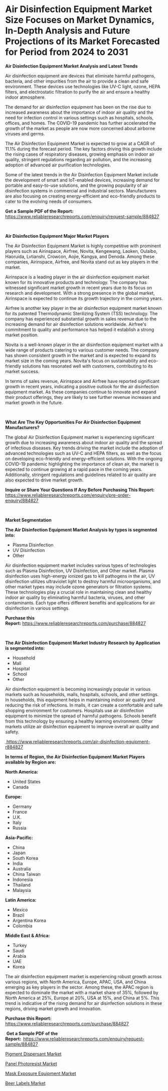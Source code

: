 <p><h1>Air Disinfection Equipment Market Size Focuses on Market Dynamics, In-Depth Analysis and Future Projections of its Market Forecasted for Period from 2024 to 2031</h1></p><p><strong>Air Disinfection Equipment Market Analysis and Latest Trends</strong></p>
<p><p>Air disinfection equipment are devices that eliminate harmful pathogens, bacteria, and other impurities from the air to provide a clean and safe environment. These devices use technologies like UV-C light, ozone, HEPA filters, and electrostatic filtration to purify the air and ensure a healthy indoor atmosphere. </p><p>The demand for air disinfection equipment has been on the rise due to increased awareness about the importance of indoor air quality and the need for infection control in various settings such as hospitals, schools, offices, and homes. The COVID-19 pandemic has further accelerated the growth of the market as people are now more concerned about airborne viruses and germs.</p><p>The Air Disinfection Equipment Market is expected to grow at a CAGR of 11.1% during the forecast period. The key factors driving this growth include the rising cases of respiratory diseases, growing emphasis on indoor air quality, stringent regulations regarding air pollution, and the increasing adoption of advanced air purification technologies.</p><p>Some of the latest trends in the Air Disinfection Equipment Market include the development of smart and IoT-enabled devices, increasing demand for portable and easy-to-use solutions, and the growing popularity of air disinfection systems in commercial and industrial sectors. Manufacturers are also focusing on creating energy-efficient and eco-friendly products to cater to the evolving needs of consumers.</p></p>
<p><strong>Get a Sample PDF of the Report:&nbsp;</strong> <a href="https://www.reliableresearchreports.com/enquiry/request-sample/884827">https://www.reliableresearchreports.com/enquiry/request-sample/884827</a></p>
<p>&nbsp;</p>
<p><strong>Air Disinfection Equipment Major Market Players</strong></p>
<p><p>The Air Disinfection Equipment Market is highly competitive with prominent players such as Airinspace, Airfree, Novita, Kengewang, Laoken, Oulaibo, Haoruida, Lvtianshi, Crowcon, Aojie, Kangya, and Denoda. Among these companies, Airinspace, Airfree, and Novita stand out as key players in the market.</p><p>Airinspace is a leading player in the air disinfection equipment market known for its innovative products and technology. The company has witnessed significant market growth in recent years due to its focus on research and development. With a strong presence in the global market, Airinspace is expected to continue its growth trajectory in the coming years.</p><p>Airfree is another key player in the air disinfection equipment market known for its patented Thermodynamic Sterilizing System (TSS) technology. The company has experienced substantial growth in sales revenue due to the increasing demand for air disinfection solutions worldwide. Airfree's commitment to quality and performance has helped it establish a strong market position.</p><p>Novita is a well-known player in the air disinfection equipment market with a wide range of products catering to various customer needs. The company has shown consistent growth in the market and is expected to expand its market size in the coming years. Novita's focus on sustainability and eco-friendly solutions has resonated well with customers, contributing to its market success.</p><p>In terms of sales revenue, Airinspace and Airfree have reported significant growth in recent years, indicating a positive outlook for the air disinfection equipment market. As these companies continue to innovate and expand their product offerings, they are likely to see further revenue increases and market growth in the future.</p></p>
<p>&nbsp;</p>
<p><strong>What Are The Key Opportunities For Air Disinfection Equipment Manufacturers?</strong></p>
<p><p>The global Air Disinfection Equipment market is experiencing significant growth due to increasing awareness about indoor air quality and the spread of infectious diseases. Key trends driving the market include the adoption of advanced technologies such as UV-C and HEPA filters, as well as the focus on developing eco-friendly and energy-efficient solutions. With the ongoing COVID-19 pandemic highlighting the importance of clean air, the market is expected to continue growing at a rapid pace in the coming years. Additionally, stringent regulations and guidelines related to air quality are also expected to drive market growth.</p></p>
<p><strong>Inquire or Share Your Questions If Any Before Purchasing This Report:</strong> <a href="https://www.reliableresearchreports.com/enquiry/pre-order-enquiry/884827">https://www.reliableresearchreports.com/enquiry/pre-order-enquiry/884827</a></p>
<p>&nbsp;</p>
<p><strong>Market Segmentation</strong></p>
<p><strong>The Air Disinfection Equipment Market Analysis by types is segmented into:</strong></p>
<p><ul><li>Plasma Disinfection</li><li>UV Disinfection</li><li>Other</li></ul></p>
<p><p>Air disinfection equipment market includes various types of technologies such as Plasma Disinfection, UV Disinfection, and Other market. Plasma disinfection uses high-energy ionized gas to kill pathogens in the air, UV disinfection utilizes ultraviolet light to destroy harmful microorganisms, and other market types may include ozone generators or filtration systems. These technologies play a crucial role in maintaining clean and healthy indoor air quality by eliminating harmful bacteria, viruses, and other contaminants. Each type offers different benefits and applications for air disinfection in various settings.</p></p>
<p><strong>Purchase this Report:&nbsp;</strong><a href="https://www.reliableresearchreports.com/purchase/884827">https://www.reliableresearchreports.com/purchase/884827</a></p>
<p>&nbsp;</p>
<p><strong>The Air Disinfection Equipment Market Industry Research by Application is segmented into:</strong></p>
<p><ul><li>Household</li><li>Mall</li><li>Hospital</li><li>School</li><li>Other</li></ul></p>
<p><p>Air disinfection equipment is becoming increasingly popular in various markets such as households, malls, hospitals, schools, and other settings. In households, this equipment helps in maintaining indoor air quality and reducing the risk of infections. In malls, it can create a comfortable and safe shopping environment for customers. Hospitals use air disinfection equipment to minimize the spread of harmful pathogens. Schools benefit from this technology by ensuring a healthy learning environment. Other markets utilize air disinfection equipment to improve overall air quality and safety.</p></p>
<p><a href="https://www.reliableresearchreports.com/air-disinfection-equipment-r884827">&nbsp;https://www.reliableresearchreports.com/air-disinfection-equipment-r884827</a></p>
<p><strong>In terms of Region, the Air Disinfection Equipment Market Players available by Region are:</strong></p>
<p>
    <p> <strong> North America: </strong>
        <ul>
            <li>United States</li>
            <li>Canada</li>
        </ul>
        </p> 
    <p> <strong> Europe: </strong>
        <ul>
            <li>Germany</li>
            <li>France</li>
            <li>U.K.</li>
            <li>Italy</li>
            <li>Russia</li>
        </ul>
        </p> 
    <p> <strong> Asia-Pacific: </strong>
        <ul>
            <li>China</li>
            <li>Japan</li>
            <li>South Korea</li>
            <li>India</li>
            <li>Australia</li>
            <li>China Taiwan</li>
            <li>Indonesia</li>
            <li>Thailand</li>
            <li>Malaysia</li>
        </ul>
        </p> 
    <p> <strong> Latin America: </strong>
        <ul>
            <li>Mexico</li>
            <li>Brazil</li>
            <li>Argentina Korea</li>
            <li>Colombia</li>
        </ul>
        </p> 
    <p> <strong> Middle East & Africa: </strong>
        <ul>
            <li>Turkey</li>
            <li>Saudi</li>
            <li>Arabia</li>
            <li>UAE</li>
            <li>Korea</li>
        </ul>
    </p>
    </p>
<p><p>The air disinfection equipment market is experiencing robust growth across various regions, with North America, Europe, APAC, USA, and China emerging as key players in the sector. Among these, the APAC region is expected to dominate the market with a market share of 35%, followed by North America at 25%, Europe at 20%, USA at 15%, and China at 5%. This trend is indicative of the rising demand for air disinfection solutions in these regions, driving market growth and innovation.</p></p>
<p><strong>Purchase this Report: </strong><a href="https://www.reliableresearchreports.com/purchase/884827">https://www.reliableresearchreports.com/purchase/884827</a></p>
<p>&nbsp;<strong>Get a Sample PDF of the Report:&nbsp;&nbsp;</strong><a href="https://www.reliableresearchreports.com/enquiry/request-sample/884827">https://www.reliableresearchreports.com/enquiry/request-sample/884827</a></p>
<p><strong></strong></p>
<p><p><a href="https://medium.com/@joeyojholms59/pigment-dispersant-market-investigation-industry-evolution-and-forecast-till-2031-bc3c36576657">Pigment Dispersant Market</a></p><p><a href="https://github.com/alexxisgm/Market-Research-Report-List-1/blob/main/panel-photoresist-market.md">Panel Photoresist Market</a></p><p><a href="https://github.com/HenrietteMills1/Market-Research-Report-List-2/blob/main/mask-exposure-equipment-market.md">Mask Exposure Equipment Market</a></p><p><a href="https://medium.com/@lawrencekelley6262/global-beer-labels-market-exploring-market-share-market-trends-and-future-growth-b79a1192633c">Beer Labels Market</a></p></p>